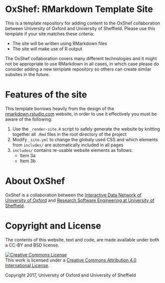 # OxShef: RMarkdown Template Site

This is a template repository for adding content to the OxShef collaboration between University of Oxford and University of Sheffield. Please use this template if your site matches these criteria:

- The site will be written using RMarkdown files
- The site will make use of R output

The OxShef collaboration covers many different technologies and it might not be appropriate to use RMarkdown in all cases, in which case please do consider adding a new template repository so others can create similar subsites in the future.

# Features of the site

This template borrows heavily from the design of the [rmarkdown.rstudio.com](rmarkdown.rstudio.com) website, in order to use it effectively you must be aware of the following:

1. Use the `_render-site.R` script to safely generate the website by knitting together all `.Rmd` files in the root directory of the project
1. Modify `_site.yml` to change the globaly used CSS and which elements from `includes/` are automatically included in all pages
1. `includes/` contains re-usable website elements as follows:
    + Item 3a
    + Item 3b


# About OxShef

OxShef is a collaboration between the [Interactive Data Network of University of Oxford](idn.it.ox.ac.uk) and [Research Software Engineering at University of Sheffield](http://rse.shef.ac.uk/).

# Copyright and License 

The contents of this website, text and code, are made available under both a CC-BY and BSD license.

<a rel="license" href="http://creativecommons.org/licenses/by/4.0/"><img alt="Creative Commons License" style="border-width:0" src="https://i.creativecommons.org/l/by/4.0/88x31.png" /></a><br />This work is licensed under a <a rel="license" href="http://creativecommons.org/licenses/by/4.0/">Creative Commons Attribution 4.0 International License</a>.

Copyright 2017, University of Oxford and University of Sheffield
